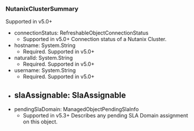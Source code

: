 ### NutanixClusterSummary
Supported in v5.0+

- connectionStatus: RefreshableObjectConnectionStatus
  - Supported in v5.0+
  Connection status of a Nutanix Cluster.
- hostname: System.String
  - Required. Supported in v5.0+
- naturalId: System.String
  - Required. Supported in v5.0+
- username: System.String
  - Required. Supported in v5.0+
- slaAssignable: SlaAssignable
  - 
- pendingSlaDomain: ManagedObjectPendingSlaInfo
  - Supported in v5.3+
  Describes any pending SLA Domain assignment on this object.
